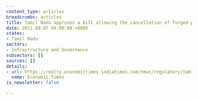 ```yaml
---
content_type: articles
breadcrumbs: articles
title: Tamil Nadu approves a bill allowing the cancellation of forged property documents
date: 2021-09-07 04:00:00 +0000
states:
- Tamil Nadu
sectors:
- Infrastructure and Governance
subsectors: []
sources: []
details:
- url: https://realty.economictimes.indiatimes.com/news/regulatory/tamil-nadu-new-bill-allows-registrars-to-cancel-a-forged-property-document/85893170
  name: Economic Times
is_newsletter: false

---
```

